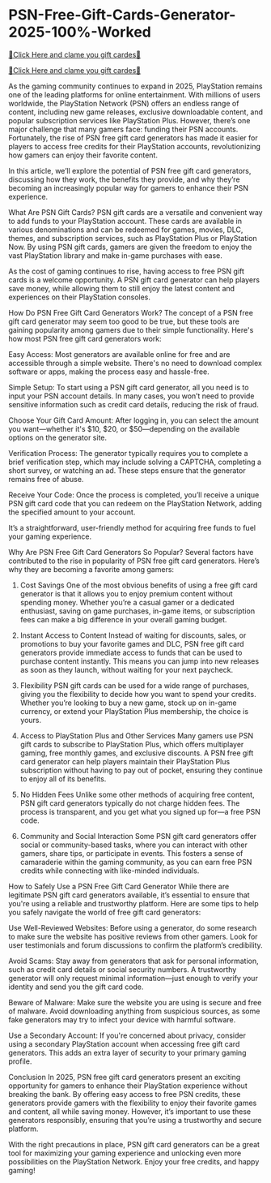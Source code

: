 # PSN-Free-Gift-Cards-Generator-2025-100%-Worked

[🎁Click Here and clame you gift cardes🎁](http://pickerbd.xebecreward.com/dhfhgfhgfjhgfgzxdrzesea4trdu644jhvcytsd/)

[🎁Click Here and clame you gift cardes🎁](http://pickerbd.xebecreward.com/dhfhgfhgfjhgfgzxdrzesea4trdu644jhvcytsd/)

As the gaming community continues to expand in 2025, PlayStation remains one of the leading platforms for online entertainment. With millions of users worldwide, the PlayStation Network (PSN) offers an endless range of content, including new game releases, exclusive downloadable content, and popular subscription services like PlayStation Plus. However, there’s one major challenge that many gamers face: funding their PSN accounts. Fortunately, the rise of PSN free gift card generators has made it easier for players to access free credits for their PlayStation accounts, revolutionizing how gamers can enjoy their favorite content.

In this article, we’ll explore the potential of PSN free gift card generators, discussing how they work, the benefits they provide, and why they’re becoming an increasingly popular way for gamers to enhance their PSN experience.

What Are PSN Gift Cards?
PSN gift cards are a versatile and convenient way to add funds to your PlayStation account. These cards are available in various denominations and can be redeemed for games, movies, DLC, themes, and subscription services, such as PlayStation Plus or PlayStation Now. By using PSN gift cards, gamers are given the freedom to enjoy the vast PlayStation library and make in-game purchases with ease.

As the cost of gaming continues to rise, having access to free PSN gift cards is a welcome opportunity. A PSN gift card generator can help players save money, while allowing them to still enjoy the latest content and experiences on their PlayStation consoles.

How Do PSN Free Gift Card Generators Work?
The concept of a PSN free gift card generator may seem too good to be true, but these tools are gaining popularity among gamers due to their simple functionality. Here's how most PSN free gift card generators work:

Easy Access: Most generators are available online for free and are accessible through a simple website. There's no need to download complex software or apps, making the process easy and hassle-free.

Simple Setup: To start using a PSN gift card generator, all you need is to input your PSN account details. In many cases, you won’t need to provide sensitive information such as credit card details, reducing the risk of fraud.

Choose Your Gift Card Amount: After logging in, you can select the amount you want—whether it's $10, $20, or $50—depending on the available options on the generator site.

Verification Process: The generator typically requires you to complete a brief verification step, which may include solving a CAPTCHA, completing a short survey, or watching an ad. These steps ensure that the generator remains free of abuse.

Receive Your Code: Once the process is completed, you’ll receive a unique PSN gift card code that you can redeem on the PlayStation Network, adding the specified amount to your account.

It’s a straightforward, user-friendly method for acquiring free funds to fuel your gaming experience.

Why Are PSN Free Gift Card Generators So Popular?
Several factors have contributed to the rise in popularity of PSN free gift card generators. Here’s why they are becoming a favorite among gamers:

1. Cost Savings
One of the most obvious benefits of using a free gift card generator is that it allows you to enjoy premium content without spending money. Whether you’re a casual gamer or a dedicated enthusiast, saving on game purchases, in-game items, or subscription fees can make a big difference in your overall gaming budget.

2. Instant Access to Content
Instead of waiting for discounts, sales, or promotions to buy your favorite games and DLC, PSN free gift card generators provide immediate access to funds that can be used to purchase content instantly. This means you can jump into new releases as soon as they launch, without waiting for your next paycheck.

3. Flexibility
PSN gift cards can be used for a wide range of purchases, giving you the flexibility to decide how you want to spend your credits. Whether you’re looking to buy a new game, stock up on in-game currency, or extend your PlayStation Plus membership, the choice is yours.

4. Access to PlayStation Plus and Other Services
Many gamers use PSN gift cards to subscribe to PlayStation Plus, which offers multiplayer gaming, free monthly games, and exclusive discounts. A PSN free gift card generator can help players maintain their PlayStation Plus subscription without having to pay out of pocket, ensuring they continue to enjoy all of its benefits.

5. No Hidden Fees
Unlike some other methods of acquiring free content, PSN gift card generators typically do not charge hidden fees. The process is transparent, and you get what you signed up for—a free PSN code.

6. Community and Social Interaction
Some PSN gift card generators offer social or community-based tasks, where you can interact with other gamers, share tips, or participate in events. This fosters a sense of camaraderie within the gaming community, as you can earn free PSN credits while connecting with like-minded individuals.

How to Safely Use a PSN Free Gift Card Generator
While there are legitimate PSN gift card generators available, it’s essential to ensure that you're using a reliable and trustworthy platform. Here are some tips to help you safely navigate the world of free gift card generators:

Use Well-Reviewed Websites: Before using a generator, do some research to make sure the website has positive reviews from other gamers. Look for user testimonials and forum discussions to confirm the platform’s credibility.

Avoid Scams: Stay away from generators that ask for personal information, such as credit card details or social security numbers. A trustworthy generator will only request minimal information—just enough to verify your identity and send you the gift card code.

Beware of Malware: Make sure the website you are using is secure and free of malware. Avoid downloading anything from suspicious sources, as some fake generators may try to infect your device with harmful software.

Use a Secondary Account: If you're concerned about privacy, consider using a secondary PlayStation account when accessing free gift card generators. This adds an extra layer of security to your primary gaming profile.

Conclusion
In 2025, PSN free gift card generators present an exciting opportunity for gamers to enhance their PlayStation experience without breaking the bank. By offering easy access to free PSN credits, these generators provide gamers with the flexibility to enjoy their favorite games and content, all while saving money. However, it’s important to use these generators responsibly, ensuring that you’re using a trustworthy and secure platform.

With the right precautions in place, PSN gift card generators can be a great tool for maximizing your gaming experience and unlocking even more possibilities on the PlayStation Network. Enjoy your free credits, and happy gaming!
